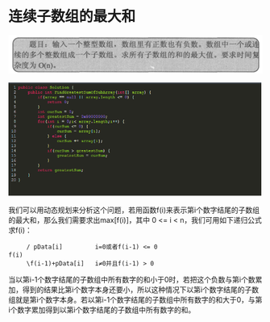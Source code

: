 # 连续子数组的最大和

![](/剑指offer/assets/连续子数组的最大和_题目.png)

![](/剑指offer/assets/连续子数组的最大和_代码.png)

我们可以用动态规划来分析这个问题，若用函数f(i)来表示第i个数字结尾的子数组的最大和，那么我们需要求出max[f(i)]，其中 0 <= i < n，我们可用如下递归公式求f(i)：

```
     / pData[i]         i=0或者f(i-1) <= 0
f(i)
     \f(i-1)+pData[i]   i≠0并且f(i-1) > 0
```

当以第i-1个数字结尾的子数组中所有数字的和小于0时，若把这个负数与第i个数累加，得到的结果比第i个数字本身还要小，所以这种情况下以第i个数字结尾的子数组就是第i个数字本身。若以第i-1个数字结尾的子数组中所有数字的和大于0，与第i个数字累加得到以第i个数字结尾的子数组中所有数字的和。